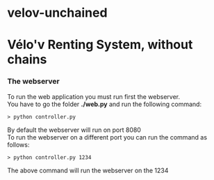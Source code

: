velov-unchained
===============

# Vélo'v Renting System, without chains

### The webserver
To run the web application you must run first the webserver.  
You have to go the folder **./web.py** and run the following command:

    > python controller.py

By default the webserver will run on port 8080  
To run the webserver on a different port you can run the command as follows:

    > python controller.py 1234

The above command will run the webserver on the 1234



